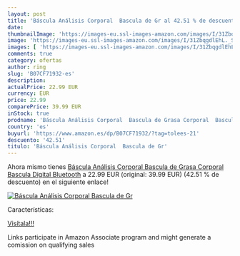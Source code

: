 ```yaml
---
layout: post
title: 'Báscula Análisis Corporal  Bascula de Gr al 42.51 % de descuento'
date: 
thumbnailImage: 'https://images-eu.ssl-images-amazon.com/images/I/31ZbqgdlEhL._SL200_.jpg'
image: 'https://images-eu.ssl-images-amazon.com/images/I/31ZbqgdlEhL._SL200_.jpg'
images: [ 'https://images-eu.ssl-images-amazon.com/images/I/31ZbqgdlEhL._SL200_.jpg' ]
comments: true
category: ofertas
author: ring
slug: 'B07CF71932-es'
description:
actualPrice: 22.99 EUR
currency: EUR
price: 22.99
comparePrice: 39.99 EUR
inStock: true
prodname: 'Báscula Análisis Corporal  Bascula de Grasa Corporal  Bascula Digital Bluetooth'
country: 'es'
buyurl: 'https://www.amazon.es/dp/B07CF71932/?tag=tolees-21'
descuento: '42.51'
titulo: 'Báscula Análisis Corporal  Bascula de Gr'
---
```


Ahora mismo tienes [Báscula Análisis Corporal  Bascula de Grasa Corporal  Bascula Digital Bluetooth](https://www.amazon.es/dp/B07CF71932/?tag=tolees-21) a 22.99 EUR (original: 39.99 EUR) (42.51 %  de descuento) en el siguiente enlace!

[![Báscula Análisis Corporal  Bascula de Gr](https://images-eu.ssl-images-amazon.com/images/I/31ZbqgdlEhL._SL200_.jpg)](https://www.amazon.es/dp/B07CF71932/?tag=tolees-21)

Características:


[Visítala!!!](https://www.amazon.es/dp/B07CF71932/?tag=tolees-21)

Links participate in Amazon Associate program and might generate a comission on qualifying sales
